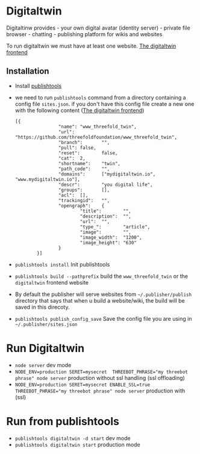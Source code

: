 # Digitaltwin

Digitaltinw provides
    - your own digital avatar (identity server)
    - private file browser
    - chatting
    - publishing platform  for wikis and websites

To run digitaltwin we must have at least one website. [The digitaltwin frontend](https://github.com/threefoldfoundation/www_threefold_twin)

## Installation

- Install [publishtools](https://info.threefold.io/info/publishtools#/publishtools__install)
- we need to run `publishtools` command from a directory containing a config file `sites.json`. if you don't have this config file create a new one with the following content ([The digitaltwin frontend](https://github.com/threefoldfoundation/www_threefold_twin))

    ```
    [{
                    "name": "www_threefold_twin",
                    "url":  "https://github.com/threefoldfoundation/www_threefold_twin",
                    "branch":       "",
                    "pull": false,
                    "reset":        false,
                    "cat":  2,
                    "shortname":    "twin",
                    "path_code":    "",
                    "domains":      ["mydigitaltwin.io", "www.mydigitaltwin.io"],
                    "descr":        "you digital life",
                    "groups":       [],
                    "acl":  [],
                    "trackingid":   "",
                    "opengraph":    {
                            "title":        "",
                            "description":  "",
                            "url":  "",
                            "type_":        "article",
                            "image":        "",
                            "image_width":  "1200",
                            "image_height": "630"
                    }
            }]
    ```

- `publishtools install` Init publishtools 
- `publishtools build --pathprefix` build the `www_threefold_twin` or the `digitaltwin` frontend website
- By default the publisher will serve websites from `~/.publisher/publish` directory that says that when u build a website/wiki, the build will be saved in this direcoty.
- `publishtools publish_config_save` Save the config file you are using in `~/.publisher/sites.json`

# Run Digitaltwin
- `node server` dev mode
- `NODE_ENV=production SERET=mysecret  THREEBOT_PHRASE="my threebot phrase" node server` production without ssl handling (ssl offloading)
- `NODE_ENV=production SERET=mysecret ENABLE_SSL=true THREEBOT_PHRASE="my threebot phrase" node server` production with (ssl)

# Run from publishtools
- `publishtools digitaltwin -d start` dev mode
- `publishtools digitaltwin start` production mode
